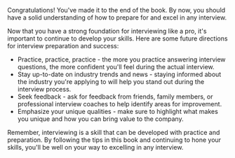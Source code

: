

Congratulations! You've made it to the end of the book. By now, you should have a solid understanding of how to prepare for and excel in any interview. 

Now that you have a strong foundation for interviewing like a pro, it's important to continue to develop your skills. Here are some future directions for interview preparation and success:

* Practice, practice, practice - the more you practice answering interview questions, the more confident you'll feel during the actual interview.
* Stay up-to-date on industry trends and news - staying informed about the industry you're applying to will help you stand out during the interview process.
* Seek feedback - ask for feedback from friends, family members, or professional interview coaches to help identify areas for improvement.
* Emphasize your unique qualities - make sure to highlight what makes you unique and how you can bring value to the company.

Remember, interviewing is a skill that can be developed with practice and preparation. By following the tips in this book and continuing to hone your skills, you'll be well on your way to excelling in any interview.
